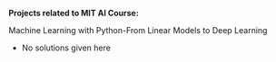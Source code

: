 **Projects related to MIT AI Course:**

Machine Learning with Python-From Linear Models to Deep Learning

* No solutions given here
